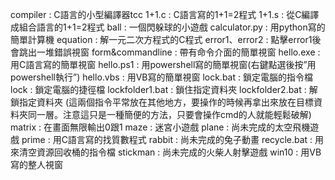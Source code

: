 compiler :  C語言的小型編譯器tcc
1+1.c :  C語言寫的1+1=2程式
1+1.s :  從C編譯成組合語言的1+1=2程式
ball :  一個閃躲球的小遊戲
calculator.py :  用python寫的簡單計算機
equation :  解一元二次方程式的C程式
error1、error2 :  點擊error1後會跳出一堆錯誤視窗
form&commandline :  帶有命令介面的簡單視窗
hello.exe :  用C語言寫的簡單視窗
hello.ps1 :  用powershell寫的簡單視窗(右鍵點選後按”用powershell執行”)
hello.vbs :  用VB寫的簡單視窗
lock.bat :  鎖定電腦的指令檔
lock :  鎖定電腦的捷徑檔
lockfolder1.bat :  鎖住指定資料夾
lockfolder2.bat :  解鎖指定資料夾
	(這兩個指令平常放在其他地方，要操作的時候再拿出來放在目標資料夾同一層。注意這只是一種簡便的方法，只要會操作cmd的人就能輕鬆破解)
matrix :  在畫面無限輸出0跟1
maze :  迷宮小遊戲
plane :  尚未完成的太空飛機遊戲
prime :  用C語言寫的找質數程式
rabbit :  尚未完成的兔子動畫
recycle.bat :  用來清空資源回收桶的指令檔
stickman :  尚未完成的火柴人射擊遊戲
win10 :  用VB寫的整人視窗